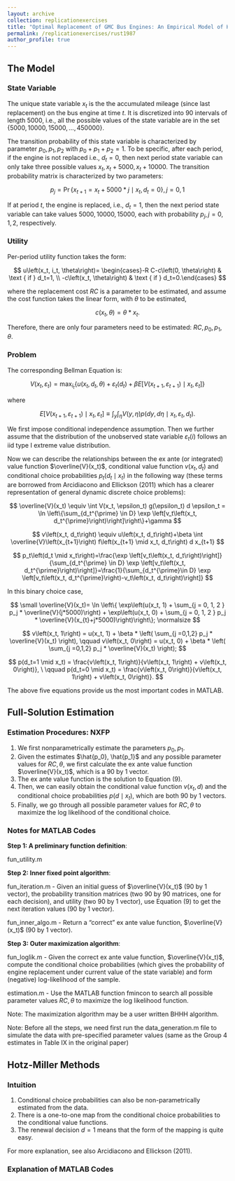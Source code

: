 ```yaml
---
layout: archive
collection: replicationexercises
title: "Optimal Replacement of GMC Bus Engines: An Empirical Model of Harold Zurcher"
permalink: /replicationexercises/rust1987
author_profile: true
---
```


## The Model

### State Variable

The unique state variable $x_t$ is the the accumulated mileage (since last replacement) on the bus engine at time $t$. It is discretized into 90 intervals of length 5000, i.e., all the possible values of the state variable are in the set $\{5000, 10000, 15000, \ldots, 450000\}$.

The transition probability of this state variable is characterized by parameter $p_0,p_1,p_2$ with $p_0 + p_1 + p_2 = 1$. To be specific, after each period, if the engine is not replaced i.e., $d_t = 0$, then next period state variable can only take three possible values $x_t, x_t + 5000, x_t+10000$. The transition probability matrix is characterized by two parameters:

$$
p_j = \operatorname{Pr}\{x_{t+1} = x_t + 5000*j \mid x_t, d_t=0\}, j = 0, 1
$$

If at period $t$, the engine is replaced, i.e., $d_t = 1$, then the next period state variable can take values $5000, 10000, 15000$, each with probability $p_j, j=0,1,2$, respectively.

### Utility

Per-period utility function takes the form:

$$
u\left(x_t, i_t, \theta\right)= \begin{cases}-R C-c\left(0, \theta\right) & \text { if } d_t=1, \\ -c\left(x_t, \theta\right) & \text { if } d_t=0.\end{cases}
$$

where the replacement cost $RC$ is a parameter to be estimated, and assume the cost function takes the linear form, with $\theta$ to be estimated,

$$
c(x_t,\theta) = \theta * x_t.
$$

Therefore, there are only four parameters need to be estimated: $RC, p_0, p_1, \theta$.

### Problem

The corresponding Bellman Equation is:

$$
V(x_t, \varepsilon_t) = \max_{i_t} \left\{u(x_t, d_t, \theta) + \varepsilon_t(d_t) + \beta E\left[ V\left( x_{t+1}, \varepsilon_{t+1} \right) \mid x_t, \varepsilon_t \right]\right\}
$$

where

$$
E\left[ V\left( x_{t+1}, \varepsilon_{t+1} \right) \mid x_t, \varepsilon_t \right] \equiv \int_y \int_\eta V(y, \eta) p\left(d y, d \eta \mid x_t, \varepsilon_t, d_t\right).
$$

We first impose conditional independence assumption. Then we further assume that the distribution of the unobserved state variable $\varepsilon_t(i)$ follows an iid type I extreme value distribution. 

Now we can describe the relationships between the ex ante (or integrated) value function $\overline{V}(x_t)$, conditional value function $v\left(x_t, d_t\right)$ and conditional choice probabilities $p_t\left(d_t \mid x_t\right)$ in the following way (these terms are borrowed from Arcidiacono and Ellickson (2011) which has a clearer representation of general dynamic discrete choice problems):

$$
\overline{V}(x_t) \equiv \int V(x_t, \epsilon_t) g(\epsilon_t) d \epsilon_t = \ln \left\{\sum_{d_t^{\prime} \in D} \exp \left[v_t\left(x_t, d_t^{\prime}\right)\right]\right\}+\gamma
$$

$$
v\left(x_t, d_t\right) \equiv u\left(x_t, d_t\right)+\beta \int \overline{V}\left(x_{t+1}\right) f\left(x_{t+1} \mid x_t, d_t\right) d x_{t+1}
$$

$$
p_t\left(d_t \mid x_t\right)=\frac{\exp \left[v_t\left(x_t, d_t\right)\right]}{\sum_{d_t^{\prime} \in D} \exp \left[v_t\left(x_t, d_t^{\prime}\right)\right]}=\frac{1}{\sum_{d_t^{\prime}\in D} \exp \left[v_t\left(x_t, d_t^{\prime}\right)-v_t\left(x_t, d_t\right)\right]}
$$

In this binary choice case, 

$$ 
\small
\overline{V}(x_t)= \ln \left\{ \exp\left(u(x_t, 1) + \sum_{j = 0, 1, 2 } p_j * \overline{V}(j*5000)\right) + \exp\left(u(x_t, 0) + \sum_{j = 0, 1, 2 } p_j * \overline{V}(x_{t}+j*5000)\right)\right\};
\normalsize
$$

$$
v\left(x_t, 1\right) = u(x_t, 1) + \beta * \left( \sum_{j =0,1,2} p_j * \overline{V}(x_t) \right), \qquad v\left(x_t, 0\right) = u(x_t, 0) + \beta * \left( \sum_{j =0,1,2} p_j * \overline{V}(x_t) \right);
$$

$$
p(d_t=1 \mid x_t) = \frac{v\left(x_t, 1\right)}{v\left(x_t, 1\right) + v\left(x_t, 0\right)}, \ \qquad p(d_t=0 \mid x_t) = \frac{v\left(x_t, 0\right)}{v\left(x_t, 1\right) + v\left(x_t, 0\right)}.
$$

The above five equations provide us the most important codes in MATLAB.

## Full-Solution Estimation

### Estimation Procedures: NXFP

1. We first nonparametrically estimate the parameters $p_0, p_1$.
2. Given the estimates $\hat{p_0}, \hat{p_1}$ and any possible parameter values for $RC, \theta$, we first calculate the ex ante value function $\overline{V}(x_t)$, which is a 90 by 1 vector.
3. The ex ante value function is the solution to Equation (9).
4. Then, we can easily obtain the conditional value function $v(x_t, d)$ and the conditional choice probabilities $p(d\mid x_t)$, which are both 90 by 1 vectors. 
5. Finally, we go through all possible parameter values for $RC, \theta$ to maximize the log likelihood of the conditional choice.

### Notes for MATLAB Codes

**Step 1: A preliminary function definition**: 

fun_utility.m

**Step 2: Inner fixed point algorithm**: 

fun_iteration.m - Given an initial guess of $\overline{V}(x_t)$ (90 by 1 vector), the probability transition matrices (two 90 by 90 matrices, one for each  decision), and utility (two 90 by 1 vector), use Equation (9) to get the next iteration values (90 by 1 vector).

fun_inner_algo.m - Return a “correct” ex ante value function, $\overline{V}(x_t)$ (90 by 1 vector).

**Step 3: Outer maximization algorithm**:

fun_loglik.m - Given the correct ex ante value function, $\overline{V}(x_t)$, compute the conditional choice probabilities  (which gives the probability of engine replacement under  current value of the state variable) and form (negative) log-likelihood of the sample.

estimation.m - Use the MATLAB function fmincon to search all possible parameter values  $RC, \theta$ to maximize the log likelihood function.

Note: The maximization algorithm may be a user written BHHH algorithm.

Note: Before all the steps, we need first run the data_generation.m file to simulate the data with pre-specified parameter values (same as the Group 4 estimates in Table IX in the original paper)

## Hotz-Miller Methods

### Intuition

1. Conditional choice probabilities can also be non-parametrically estimated from the data.
2. There is a one-to-one map from the conditional choice probabilities to the conditional value functions.
3. The renewal decision $d=  1$ means that the form of the mapping is quite easy.

For more explanation, see also Arcidiacono and Ellickson (2011).

### Explanation of MATLAB Codes